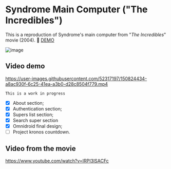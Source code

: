 # Syndrome Main Computer ("The Incredibles")

This is a reproduction of Syndrome's main computer from "*The Incredibles*" movie (2004).
🎦 [DEMO](https://syndromemaincomputer.netlify.app/)

![image](https://user-images.githubusercontent.com/52317197/154305565-daa54ef2-3b33-4c49-bfe0-5b19c1072c41.png)

## Video demo
https://user-images.githubusercontent.com/52317197/150824434-a8ac930f-6c25-41ea-a3b0-d28c8504f779.mp4

`This is a work in progress`

- [x] About section;
- [x] Authentication section;
- [x] Supers list section;
- [x] Search super section
- [x] Omnidroid final design;
- [ ] Project kronos countdown.

## Video from the movie
https://www.youtube.com/watch?v=IRPI3lSACFc
